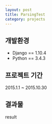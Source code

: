 ```yaml
---
layout: post
title: ParsingTest
category: projects
---
```


## 개발환경
+ Django == 1.10.4
+ Python == 3.4.3

## 프로젝트 기간
2015.1.1 ~ 2015.10.30

## 결과물
result



